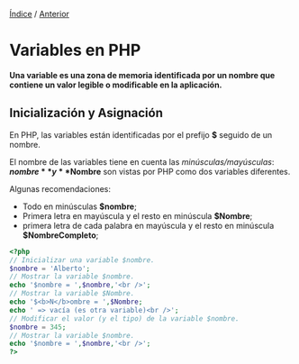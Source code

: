 [Índice](../readme.md) / [Anterior](../constantes/alcance_de_constante.md)
# Variables en PHP 

**Una variable es una zona de memoria identificada por un nombre que contiene un valor legible o modificable en la aplicación.**


## Inicialización y Asignación


En PHP, las variables están identificadas por el prefijo __$__ seguido de un nombre.

El nombre de las variables tiene en cuenta las _minúsculas/mayúsculas_: **$nombre** y **$Nombre** son vistas por PHP como dos variables diferentes. 

Algunas recomendaciones:

- Todo en minúsculas **$nombre**;
- Primera letra en mayúscula y el resto en minúscula **$Nombre**;
- primera letra de cada palabra en mayúscula y el resto en minúscula **$NombreCompleto**;

```php
<?php 
// Inicializar una variable $nombre. 
$nombre = 'Alberto'; 
// Mostrar la variable $nombre. 
echo '$nombre = ',$nombre,'<br />'; 
// Mostrar la variable $Nombre. 
echo '$<b>N</b>ombre = ',$Nombre; 
echo ' => vacía (es otra variable)<br />'; 
// Modificar el valor (y el tipo) de la variable $nombre. 
$nombre = 345; 
// Mostrar la variable $nombre. 
echo '$nombre = ',$nombre,'<br />'; 
?>
```